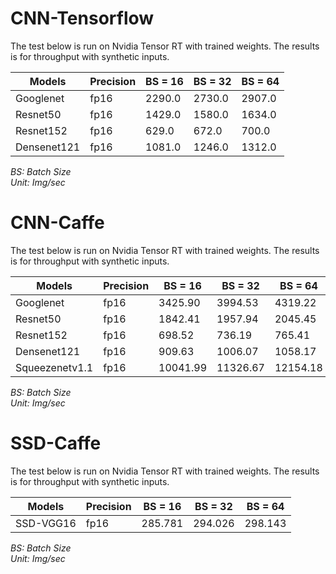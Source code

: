 # CNN-Tensorflow  
The test below is run on Nvidia Tensor RT with trained weights. The results is for throughput with synthetic inputs.  
  
| Models    | Precision | BS = 16 | BS = 32 | BS = 64 |  
|-----------|-----------|---------|---------|---------|  
| Googlenet | fp16|2290.0|2730.0|2907.0|  
| Resnet50 | fp16|1429.0|1580.0|1634.0|  
| Resnet152 | fp16|629.0|672.0|700.0|  
| Densenet121 | fp16|1081.0|1246.0|1312.0|  
  
*BS: Batch Size*  
*Unit: Img/sec*  
  
# CNN-Caffe  
The test below is run on Nvidia Tensor RT with trained weights. The results is for throughput with synthetic inputs.  
  
| Models    | Precision | BS = 16 | BS = 32 | BS = 64 |  
|-----------|-----------|---------|---------|---------|  
| Googlenet | fp16|3425.90|3994.53|4319.22|  
| Resnet50 | fp16|1842.41|1957.94|2045.45|  
| Resnet152 | fp16|698.52|736.19|765.41|  
| Densenet121 | fp16|909.63|1006.07|1058.17|  
| Squeezenetv1.1 | fp16|10041.99|11326.67|12154.18|  
  
*BS: Batch Size*  
*Unit: Img/sec*  
  
# SSD-Caffe  
The test below is run on Nvidia Tensor RT with trained weights. The results is for throughput with synthetic inputs.  
  
| Models    | Precision | BS = 16 | BS = 32 | BS = 64 |  
|-----------|-----------|---------|---------|---------|  
| SSD-VGG16 | fp16|285.781|294.026|298.143|  
  
*BS: Batch Size*  
*Unit: Img/sec*  
  

